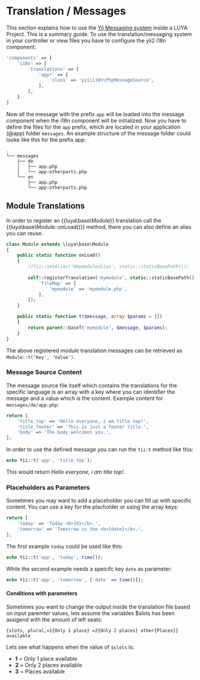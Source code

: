# Translation / Messages

This section explains how to use the [Yii Messaging system](http://www.yiiframework.com/doc-2.0/guide-tutorial-i18n.html#message-translation) inside a LUYA Project. This is a summary guide. To use the translation/messaging system in your controller or view files you have to configure the yii2 i18n component:

```php
'components' => [
    'i18n' => [
        'translations' => [
            'app*' => [
                'class' => 'yii\i18n\PhpMessageSource',
            ],
        ],
    ]
]
```

Now all the message with the prefix `app` will be loaded into the message component when the i18n component will be initialized. Now you have to define the files for the `app` prefix, which are located in your application (@app) folder `messages`. An example structure of the message folder could looke like this for the prefix app:

```
.
└── messages
    ├── de
    │   ├── app.php
    │   └── app-otherparts.php
    └── en
        ├── app.php
        └── app-otherparts.php
```

## Module Translations

In order to register an {{luya\base\Module}} translation call the {{luya\base\Module::onLoad()}} method, there you can also define an alias you can reuse.

```php
class Module extends \luya\base\Module
{
    public static function onLoad()
    {
        //Yii::setAlias('@mymodulealias', static::staticBasePath());
        
        self::registerTranslation('mymodule', static::staticBasePath() . '/messages', [
            'fileMap' => [
                'mymodule' => 'mymodule.php',
            ],
        ]);
    }

    public static function t($message, array $params = [])
    {
        return parent::baseT('mymodule', $message, $params);
    }
}
```

The above registered module translation messages can be retrieved as `Module::t('Key', 'Value')`.

### Message Source Content

The message source file itself which contains the translations for the specific language is an array with a key where you can identifier the message and a value which is the content. Example content for `messages/de/app.php`:

```php
return [
    'title_top' => 'Hello everyone, i am title top!',
    'title_footer' => 'This is just a footer title.',
    'body' => 'The body welcomes you.',
];
```

In order to use the defined message you can run the `Yii:t` method like this:

```php
echo Yii::t('app', 'title_top');
```

This would return *Hello everyone, i am title top!*.

### Placeholders as Parameters

Sometimes you may want to add a placeholder you can fill up with specific content. You can use a key for the placholder or using the array keys:

```php
return [
    'today' => 'Today <b>{0}</b>.',
    'tomorrow' => 'Tomorrow is the <b>{date}</b>.',
];
```

The first example `today` could be used like this:

```php
echo Yii::t('app', 'today', time());
```

While the second example needs a speicifc key `date` as parameter:

```php
echo Yii::t('app', 'tomorrow', ['date' => time()]);
```

#### Conditions with parameters

Sometimes you want to change the output inside the translation file based on input paremter values, lets assume the variables $slots has been assigend with the amount of left seats:

```
{slots, plural,=1{Only 1 place} =2{Only 2 places} other{Places}} available
```

Lets see what happens when the value of `$slots` is:

+ **1** = Only 1 place available
+ **2** = Only 2 places available
+ **3** = Places available
